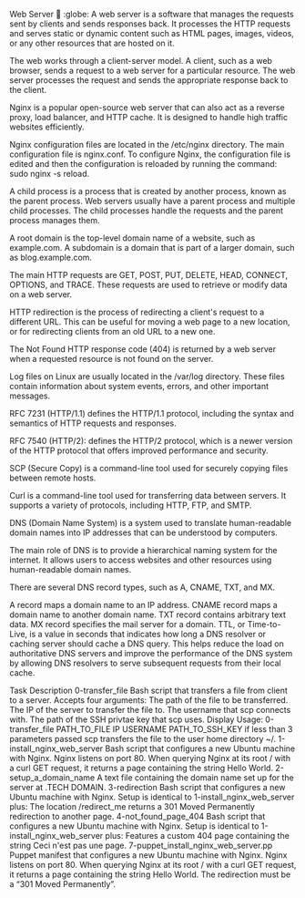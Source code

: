 Web Server 📃 :globe:
A web server is a software that manages the requests sent by clients and sends responses back. It processes the HTTP requests and serves static or dynamic content such as HTML pages, images, videos, or any other resources that are hosted on it.

The web works through a client-server model. A client, such as a web browser, sends a request to a web server for a particular resource. The web server processes the request and sends the appropriate response back to the client.

Nginx is a popular open-source web server that can also act as a reverse proxy, load balancer, and HTTP cache. It is designed to handle high traffic websites efficiently.

Nginx configuration files are located in the /etc/nginx directory. The main configuration file is nginx.conf. To configure Nginx, the configuration file is edited and then the configuration is reloaded by running the command: sudo nginx -s reload.

A child process is a process that is created by another process, known as the parent process. Web servers usually have a parent process and multiple child processes. The child processes handle the requests and the parent process manages them.

A root domain is the top-level domain name of a website, such as example.com. A subdomain is a domain that is part of a larger domain, such as blog.example.com.

The main HTTP requests are GET, POST, PUT, DELETE, HEAD, CONNECT, OPTIONS, and TRACE. These requests are used to retrieve or modify data on a web server.

HTTP redirection is the process of redirecting a client's request to a different URL. This can be useful for moving a web page to a new location, or for redirecting clients from an old URL to a new one.

The Not Found HTTP response code (404) is returned by a web server when a requested resource is not found on the server.

Log files on Linux are usually located in the /var/log directory. These files contain information about system events, errors, and other important messages.

RFC 7231 (HTTP/1.1) defines the HTTP/1.1 protocol, including the syntax and semantics of HTTP requests and responses.

RFC 7540 (HTTP/2): defines the HTTP/2 protocol, which is a newer version of the HTTP protocol that offers improved performance and security.

SCP (Secure Copy) is a command-line tool used for securely copying files between remote hosts.

Curl is a command-line tool used for transferring data between servers. It supports a variety of protocols, including HTTP, FTP, and SMTP.

DNS (Domain Name System) is a system used to translate human-readable domain names into IP addresses that can be understood by computers.

The main role of DNS is to provide a hierarchical naming system for the internet. It allows users to access websites and other resources using human-readable domain names.

There are several DNS record types, such as A, CNAME, TXT, and MX.

A record maps a domain name to an IP address.
CNAME record maps a domain name to another domain name.
TXT record contains arbitrary text data.
MX record specifies the mail server for a domain.
TTL, or Time-to-Live, is a value in seconds that indicates how long a DNS resolver or caching server should cache a DNS query. This helps reduce the load on authoritative DNS servers and improve the performance of the DNS system by allowing DNS resolvers to serve subsequent requests from their local cache.

Task Description
0-transfer_file
Bash script that transfers a file from client to a server.
Accepts four arguments:
The path of the file to be transferred.
The IP of the server to transfer the file to.
The username that scp connects with.
The path of the SSH privtae key that scp uses.
Display Usage: 0-transfer_file PATH_TO_FILE IP USERNAME PATH_TO_SSH_KEY if less than 3 parameters passed
scp transfers the file to the user home directory ~/.
1-install_nginx_web_server
Bash script that configures a new Ubuntu machine with Nginx.
Nginx listens on port 80.
When querying Nginx at its root / with a curl GET request, it returns a page containing the string Hello World.
2-setup_a_domain_name
A text file containing the domain name set up for the server at .TECH DOMAIN.
3-redirection
Bash script that configures a new Ubuntu machine with Nginx.
Setup is identical to 1-install_nginx_web_server plus:
The location /redirect_me returns a 301 Moved Permanently redirection to another page.
4-not_found_page_404
Bash script that configures a new Ubuntu machine with Nginx.
Setup is identical to 1-install_nginx_web_server plus:
Features a custom 404 page containing the string Ceci n'est pas une page.
7-puppet_install_nginx_web_server.pp
Puppet manifest that configures a new Ubuntu machine with Nginx.
Nginx listens on port 80.
When querying Nginx at its root / with a curl GET request, it returns a page containing the string Hello World.
The redirection must be a “301 Moved Permanently”.
